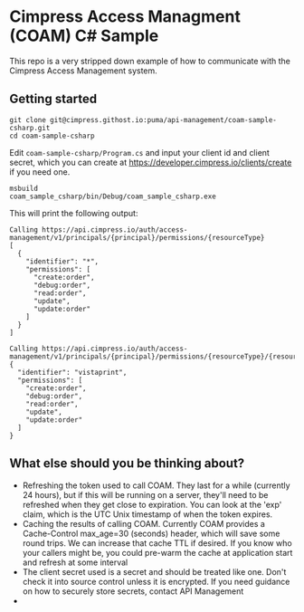 # Cimpress Access Managment (COAM) C# Sample

This repo is a very stripped down example of how to communicate with the Cimpress
Access Management system.

## Getting started

    git clone git@cimpress.githost.io:puma/api-management/coam-sample-csharp.git
    cd coam-sample-csharp

Edit `coam-sample-csharp/Program.cs` and input your client id and client secret,
which you can create at https://developer.cimpress.io/clients/create if you need one.

    msbuild
    coam_sample_csharp/bin/Debug/coam_sample_csharp.exe

This will print the following output:

```
Calling https://api.cimpress.io/auth/access-management/v1/principals/{principal}/permissions/{resourceType}
[
  {
    "identifier": "*",
    "permissions": [
      "create:order",
      "debug:order",
      "read:order",
      "update",
      "update:order"
    ]
  }
]

Calling https://api.cimpress.io/auth/access-management/v1/principals/{principal}/permissions/{resourceType}/{resourceIdentifier}
{
  "identifier": "vistaprint",
  "permissions": [
    "create:order",
    "debug:order",
    "read:order",
    "update",
    "update:order"
  ]
}
```

## What else should you be thinking about?

* Refreshing the token used to call COAM. They last for a while (currently 24 hours), but if this will be running on a server, they'll need to be refreshed when they get close to expiration. You can look at the 'exp' claim, which is
the UTC Unix timestamp of when the token expires.
* Caching the results of calling COAM. Currently COAM provides a Cache-Control max_age=30 (seconds) header, which
will save some round trips. We can increase that cache TTL if desired. If you know who your callers might be, you
could pre-warm the cache at application start and refresh at some interval
* The client secret used is a secret and should be treated like one. Don't check it into source control unless it
is encrypted. If you need guidance on how to securely store secrets, contact API Management
*
